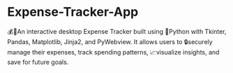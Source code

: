 # Expense-Tracker-App
💰💸An interactive desktop Expense Tracker built using 🐍Python with Tkinter, Pandas, Matplotlib, Jinja2, and PyWebview. It allows users to 🔒securely manage their expenses, track spending patterns, 📈visualize insights, and save for future goals.

